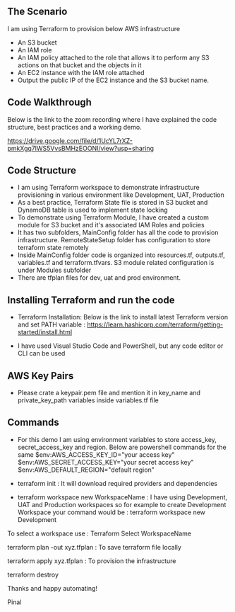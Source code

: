 ## The Scenario

I am using Terraform to provision below AWS infrastructure
- An S3 bucket
- An IAM role
- An IAM policy attached to the role that allows it to perform any S3 actions on that bucket and the objects in it
- An EC2 instance with the IAM role attached
- Output the public IP of the EC2 instance and the S3 bucket name.

## Code Walkthrough

Below is the link to the zoom recording where I have explained the code structure, best practices and a working demo.

https://drive.google.com/file/d/1UcYL7rXZ-pmkXgq7lWS5VvsBMHzEOONI/view?usp=sharing

## Code Structure
 
- I am using Terraform workspace to demonstrate infrastructure provisioning in various environment like Development, UAT, Production
- As a best practice, Terraform State file is stored in S3 bucket and DynamoDB table is used to implement state locking
- To demonstrate using Terraform Module, I have created a custom module for S3 bucket and it's associated IAM Roles and policies
- It has two subfolders, MainConfig folder has all the code to provision infrastructure. RemoteStateSetup folder has configuration to store terraform state remotely
- Inside MainConfig folder code is organized into resources.tf, outputs.tf, variables.tf and terraform.tfvars. S3 module related configuration is under Modules subfolder
- There are tfplan files for dev, uat and prod environment. 

## Installing Terraform and run the code
- Terraform Installation: Below is the link to install latest Terraform version and set PATH variable :
 https://learn.hashicorp.com/terraform/getting-started/install.html

- I have used Visual Studio Code and PowerShell, but any code editor or CLI can be used

## AWS Key Pairs

- Please crate a keypair.pem file and mention it in key_name and private_key_path variables inside variables.tf file


## Commands
- For this demo I am using environment variables to store access_key, secret_access_key and region. Below are powershell commands for the same
$env:AWS_ACCESS_KEY_ID="your access key"
$env:AWS_SECRET_ACCESS_KEY="your secret access key"
$env:AWS_DEFAULT_REGION="default region"

- terraform init : It will download required providers and dependencies

- terraform workspace new WorkspaceName : I have using Development, UAT and Production workspaces so for example to create Development Workspace your command would be : terraform workspace new Development

To select a workspace use : Terraform Select WorkspaceName

terraform plan -out xyz.tfplan : To save terraform file locally 

terraform apply xyz.tfplan : To provision the infrastructure 

terraform destroy

Thanks and happy automating!

Pinal
